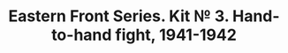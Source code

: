 ---
layout: product
title: "Eastern Front Series. Kit № 3. Hand-to-hand fight, 1941-1942 "
price: "950" 
desc: "1/35 Figura"
img_path: "/assets/img/MBLTD3524.webp"
brand: "MasterBox"
available: false
special_offer: false
new: false
soon: false
cat: "010000"
subcat: "015300"
subsubcat: "0N/A"
sifra: "MBLTD3524"
popular: false
spec: false
---